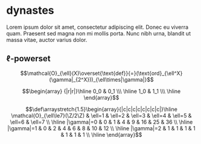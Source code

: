 # dynastes
Lorem ipsum dolor sit amet, consectetur adipiscing elit. Donec eu viverra quam. Praesent sed magna non mi mollis porta. Nunc nibh urna, blandit ut massa vitae, auctor varius dolor. 


## $\ell$-powerset

$$\mathcal{O}_{\ell}(X)\overset{\text{def}}{=}(\text{ord}_{\ell^X}(\gamma|_{2^X}))_{\ell\times|\gamma|}$$


$$\begin{array} {|r|r|}\hline 0_0 & 0_1 \\\ \hline 1_0 & 1_1 \\\ \hline  \end{array}$$

$$\def\arraystretch{1.5}\begin{array}{|c|c|c|c|c|c|c|c|}\hline
  \mathcal{O}_{\ell\le7}(\Z/2\Z) & \ell=1 & \ell=2 & \ell=3 & \ell=4 & \ell=5 & \ell=6 & \ell=7 \\ \hline
  |\gamma|=0 & 0 & 1 & 4 & 9 & 16 & 25 & 36 \\ \hline
  |\gamma|=1 & 0 & 2 & 4 & 6 & 8 & 10 & 12 \\ \hline
  |\gamma|=2 & 1 & 1 & 1 & 1 & 1 & 1 & 1 \\ \hline
\end{array}$$


